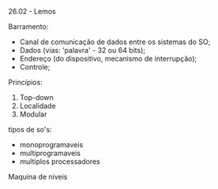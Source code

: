 26.02 - Lemos

Barramento:

- Canal de comunicação de dados entre os sistemas do SO;
- Dados (vias: 'palavra' - 32 ou 64 bits);
- Endereço (do dispositivo, mecanismo de interrupção);
- Controle;

Princípios: 
1. Top-down
2. Localidade
3. Modular

tipos de so's:
- monoprogramaveis
- multiprogramaveis
- multiplos processadores

Maquina de niveis